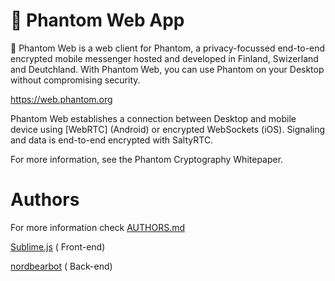 # 👻 Phantom Web App

👻  Phantom Web is a web client for Phantom, a privacy-focussed end-to-end encrypted mobile messenger hosted and developed in Finland, Swizerland and Deutchland. With Phantom Web, you can use Phantom on your Desktop without compromising security.

https://web.phantom.org


Phantom Web establishes a connection between Desktop and mobile device using [WebRTC] (Android) or encrypted WebSockets (iOS). Signaling and data is end-to-end encrypted with SaltyRTC.

For more information, see the Phantom Cryptography Whitepaper.


# Authors

For more information check [AUTHORS.md](https://github.com/nordbearbotdev/phantom-web/AUTHORS.md/)

[Sublime.js](https://github.com/MISHA35656) ( Front-end)

[nordbearbot](https://github.com/nordbearbotdev) ( Back-end)


